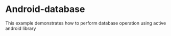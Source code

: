 # Android-database
This example demonstrates how to perform database operation using active android library
